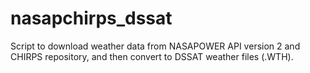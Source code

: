 # nasapchirps_dssat
Script to download weather data from NASAPOWER API version 2 and CHIRPS repository, and then convert to DSSAT weather files (.WTH).
